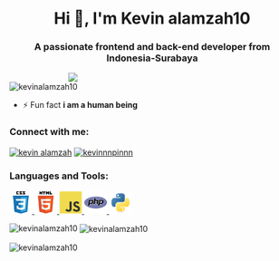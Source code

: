 <h1 align="center">Hi 👋, I'm Kevin alamzah10</h1>
<h3 align="center">A passionate frontend and back-end developer from Indonesia-Surabaya</h3>
<img align="right" alt"Coding" width="400" src="https://i.pinimg.com/originals/81/17/8b/81178b47a8598f0c81c4799f2cdd4057.gif">

<p align="left"> <img src="https://komarev.com/ghpvc/?username=kevinalamzah10&label=Profile%20views&color=0e75b6&style=flat" alt="kevinalamzah10" /> </p>

- ⚡ Fun fact **i am a human being**

<h3 align="left">Connect with me:</h3>
<p align="left">
<a href="https://linkedin.com/in/kevin alamzah" target="blank"><img align="center" src="https://raw.githubusercontent.com/rahuldkjain/github-profile-readme-generator/master/src/images/icons/Social/linked-in-alt.svg" alt="kevin alamzah" height="30" width="40" /></a>
<a href="https://instagram.com/kevinnnpinnn" target="blank"><img align="center" src="https://raw.githubusercontent.com/rahuldkjain/github-profile-readme-generator/master/src/images/icons/Social/instagram.svg" alt="kevinnnpinnn" height="30" width="40" /></a>
</p>

<h3 align="left">Languages and Tools:</h3>
<p align="left"> <a href="https://www.w3schools.com/css/" target="_blank" rel="noreferrer"> <img src="https://raw.githubusercontent.com/devicons/devicon/master/icons/css3/css3-original-wordmark.svg" alt="css3" width="40" height="40"/> </a> <a href="https://www.figma.com/" target="_blank" rel="noreferrer"> </a> <a href="https://www.w3.org/html/" target="_blank" rel="noreferrer"> <img src="https://raw.githubusercontent.com/devicons/devicon/master/icons/html5/html5-original-wordmark.svg" alt="html5" width="40" height="40"/> </a> <a href="https://developer.mozilla.org/en-US/docs/Web/JavaScript" target="_blank" rel="noreferrer"> <img src="https://raw.githubusercontent.com/devicons/devicon/master/icons/javascript/javascript-original.svg" alt="javascript" width="40" height="40"/> </a> <a href="https://www.php.net" target="_blank" rel="noreferrer"> <img src="https://raw.githubusercontent.com/devicons/devicon/master/icons/php/php-original.svg" alt="php" width="40" height="40"/> </a> <a href="https://www.python.org" target="_blank" rel="noreferrer"> <img src="https://raw.githubusercontent.com/devicons/devicon/master/icons/python/python-original.svg" alt="python" width="40" height="40"/> </a> </p>

<p><img align="left" src="https://github-readme-stats.vercel.app/api/top-langs?username=kevinalamzah10&show_icons=true&locale=en&layout=compact" alt="kevinalamzah10" /></p>

<p>&nbsp;<img align="center" src="https://github-readme-stats.vercel.app/api?username=kevinalamzah10&show_icons=true&locale=en" alt="kevinalamzah10" /></p>

<p><img align="center" src="https://github-readme-streak-stats.herokuapp.com/?user=kevinalamzah10&" alt="kevinalamzah10" /></p>

